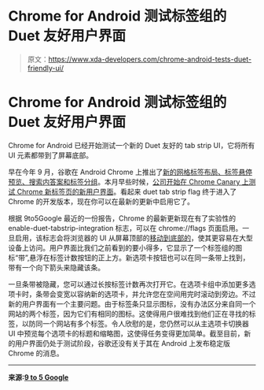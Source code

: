 # Chrome for Android 测试标签组的 Duet 友好用户界面

> 原文：<https://www.xda-developers.com/chrome-android-tests-duet-friendly-ui/>

# Chrome for Android 测试标签组的 Duet 友好用户界面

Chrome for Android 已经开始测试一个新的 Duet 友好的 tab strip UI，它将所有 UI 元素都带到了屏幕底部。

早在今年 9 月，谷歌在 Android Chrome 上推出了[新的网格标签布局、标签悬停预览、搜索内答案和标签分组](https://www.xda-developers.com/google-chrome-grid-tab-layout-tab-hover-previews-themes/)。本月早些时候，[公司开始在 Chrome Canary 上测试 Chrome 新标签页的新用户界面](https://www.xda-developers.com/google-tests-radically-new-ui-chromes-new-tab-page/)。看起来 duet tab strip flag 终于进入了 Chrome 的开发版本，现在你可以在最新的更新中启用它了。

根据 9to5Google 最近的一份报告，Chrome 的最新更新现在有了实验性的 enable-duet-tabstrip-integration 标志，可以在 chrome://flags 页面启用。一旦启用，该标志会将浏览器的 UI 从屏幕顶部的[移动到底部的](https://www.xda-developers.com/google-chrome-bottom-toolbar-tabs/)，使其更容易在大型设备上访问。用户界面比我们之前看到的要小得多，它显示了一个标签组的图标“带”,悬浮在标签计数按钮的正上方。新选项卡按钮也可以在同一条带上找到，带有一个向下箭头来隐藏该条。

一旦条带被隐藏，您可以通过长按标签计数再次打开它。在选项卡组中添加更多选项卡时，条带会变宽以容纳新的选项卡，并允许您在空间用完时滚动到旁边。不过新的用户界面有一个主要问题。由于标签条只显示图标，没有办法区分来自同一个网站的两个标签，因为它们有相同的图标。这使得用户很难找到他们正在寻找的标签，以防同一个网站有多个标签。令人欣慰的是，您仍然可以从主选项卡切换器 UI 中预览每个选项卡的标题和缩略图，这使得任务变得更加简单。截至目前，新的用户界面仍处于测试阶段，谷歌还没有关于其在 Android 上发布稳定版 Chrome 的消息。

* * *

**来源:[9 to 5 Google](https://9to5google.com/2019/12/30/chrome-android-tab-groups-duet/)**